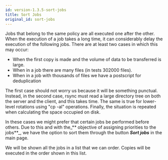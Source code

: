 ```yaml
---
id: version-1.3.5-sort-jobs
title: Sort Jobs
original_id: sort-jobs
---
```


Jobs that belong to the same policy are all executed one after the other. When the execution of a job takes a long time, it can considerably delay the execution of the following jobs. There are at least two cases in which this may occur:

* When the first copy is made and the volume of data to be transferred is large.
* When in a job there are many files \(in tests 302000 files\).
* When in a job with thousands of files we have a postscript for deduplication

The first case should not worry us because it will be something punctual. Instead, in the second case, rsync must read a large directory tree on both the server and the client, and this takes time. The same is true for lower-level rotations using "cp -al" operations. Finally, the situation is repeated when calculating the space occupied on disk.

In these cases we might prefer that certain jobs be performed before others. Due to this and with the_** objective of assigning priorities to the jobs**_, we have the option to sort them through the button _**Sort jobs**_ in the main page.

We will be shown all the jobs in a list that we can order. Copies will be executed in the order shown in this list.


